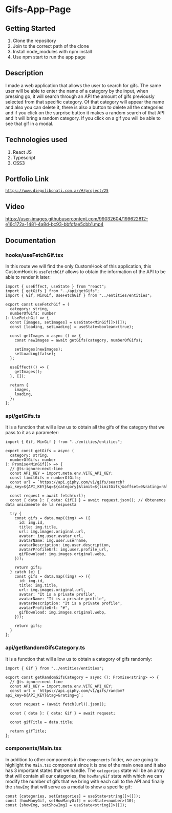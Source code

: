 # Gifs-App-Page

## Getting Started

1. Clone the repository
2. Join to the correct path of the clone
3. Install node_modules with npm install
4. Use npm start to run the app page

## Description

I made a web application that allows the user to search for gifs. The same user will be able to enter the name of a category by the input, when pressing go, it will search through an API the amount of gifs previously selected from that specific category. Of that category will appear the name and also you can delete it, there is also a button to delete all the categories and if you click on the surprise button it makes a random search of that API and it will bring a random category. If you click on a gif you will be able to see that gif in a modal.

## Technologies used

1. React JS
2. Typescript
3. CSS3

## Portfolio Link

[`https://www.diegolibonati.com.ar/#/project/25`](https://www.diegolibonati.com.ar/#/project/25)

## Video

https://user-images.githubusercontent.com/99032604/199622812-e16c172a-1481-4a8d-bc93-bbfdfae5cbb1.mp4

## Documentation

### hooks/useFetchGif.tsx

In this route we will find the only CustomHook of this application, this CustomHook is `useFetchGif` allows to obtain the information of the API to be able to render it later:

```
import { useEffect, useState } from "react";
import { getGifs } from "../api/getGifs";
import { Gif, MinGif, UseFetchGif } from "../entities/entities";

export const useFetchGif = (
  category: string,
  numberOfGifs: number
): UseFetchGif => {
  const [images, setImages] = useState<MinGif[]>([]);
  const [loading, setLoading] = useState<boolean>(true);

  const getImages = async () => {
    const newImages = await getGifs(category, numberOfGifs);

    setImages(newImages);
    setLoading(false);
  };

  useEffect(() => {
    getImages();
  }, []);

  return {
    images,
    loading,
  };
};
```

### api/getGifs.ts

It is a function that will allow us to obtain all the gifs of the category that we pass to it as a parameter:

```
import { Gif, MinGif } from "../entities/entities";

export const getGifs = async (
  category: string,
  numberOfGifs: number
): Promise<MinGif[]> => {
  // @ts-ignore:next-line
  const API_KEY = import.meta.env.VITE_API_KEY;
  const limitGifs = numberOfGifs;
  const url = `https://api.giphy.com/v1/gifs/search?api_key=${API_KEY}&q=${category}&limit=${limitGifs}&offset=0&rating=r&lang=en`;

  const request = await fetch(url);
  const { data }: { data: Gif[] } = await request.json(); // Obtenemos data unicamente de la respuesta

  try {
    const gifs = data.map((img) => ({
      id: img.id,
      title: img.title,
      url: img.images.original.url,
      avatar: img.user.avatar_url,
      avatarName: img.user.username,
      avatarDescription: img.user.description,
      avatarProfileUrl: img.user.profile_url,
      gifDownload: img.images.original.webp,
    }));

    return gifs;
  } catch (e) {
    const gifs = data.map((img) => ({
      id: img.id,
      title: img.title,
      url: img.images.original.url,
      avatar: "It is a private profile",
      avatarName: "It is a private profile",
      avatarDescription: "It is a private profile",
      avatarProfileUrl: "#",
      gifDownload: img.images.original.webp,
    }));

    return gifs;
  }
};
```

### api/getRandomGifsCategory.ts

It is a function that will allow us to obtain a category of gifs randomly:

```
import { Gif } from "../entities/entities";

export const getRandomGifsCategory = async (): Promise<string> => {
  // @ts-ignore:next-line
  const API_KEY = import.meta.env.VITE_API_KEY;
  const url = `https://api.giphy.com/v1/gifs/random?api_key=${API_KEY}&tag=&rating=g`;

  const request = (await fetch(url)).json();

  const { data }: { data: Gif } = await request;

  const gifTitle = data.title;

  return gifTitle;
};
```


### components/Main.tsx

In addition to other components in the `components` folder, we are going to highlight the `Main.tsx` component since it is one of the main ones and it also has 3 important states that we handle. The `categories` state will be an array that will contain all our categories, the `howManyGif` state with which we can modify the number of gifs that we bring with each call to the API and finally the `showImg` that will serve as a modal to show a specific gif:

```
const [categories, setCategories] = useState<string[]>([]);
const [howManyGif, setHowManyGif] = useState<number>(10);
const [showImg, setShowImg] = useState<string[]>([]);
```
